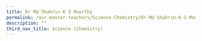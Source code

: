 ```yaml
---
title: Dr Md Shahrin K S Moorthy
permalink: /our-master-teachers/Science-Chemistry/Dr-Md-Shahrin-K-S-Moorthy/
description: ""
third_nav_title: Science (Chemistry)
---
```

